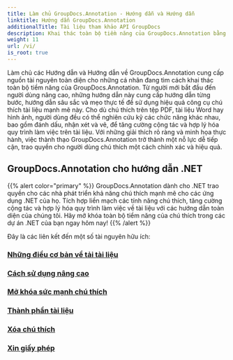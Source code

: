 ```yaml
---
title: Làm chủ GroupDocs.Annotation - Hướng dẫn và Hướng dẫn
linktitle: Hướng dẫn GroupDocs.Annotation
additionalTitle: Tài liệu tham khảo API GroupDocs
description: Khai thác toàn bộ tiềm năng của GroupDocs.Annotation bằng các hướng dẫn của chúng tôi. Tăng cường cộng tác và hợp lý hóa quy trình làm việc với các hướng dẫn và mẹo toàn diện.
weight: 11
url: /vi/
is_root: true
---
```


Làm chủ các Hướng dẫn và Hướng dẫn về GroupDocs.Annotation cung cấp nguồn tài nguyên toàn diện cho những cá nhân đang tìm cách khai thác toàn bộ tiềm năng của GroupDocs.Annotation. Từ người mới bắt đầu đến người dùng nâng cao, những hướng dẫn này cung cấp hướng dẫn từng bước, hướng dẫn sâu sắc và mẹo thực tế để sử dụng hiệu quả công cụ chú thích tài liệu mạnh mẽ này. Cho dù chú thích trên tệp PDF, tài liệu Word hay hình ảnh, người dùng đều có thể nghiên cứu kỹ các chức năng khác nhau, bao gồm đánh dấu, nhận xét và vẽ, để tăng cường cộng tác và hợp lý hóa quy trình làm việc trên tài liệu. Với những giải thích rõ ràng và minh họa thực hành, việc thành thạo GroupDocs.Annotation trở thành một nỗ lực dễ tiếp cận, trao quyền cho người dùng chú thích một cách chính xác và hiệu quả.

## GroupDocs.Annotation cho hướng dẫn .NET
{{% alert color="primary" %}}
GroupDocs.Annotation dành cho .NET trao quyền cho các nhà phát triển khả năng chú thích mạnh mẽ cho các ứng dụng .NET của họ. Tích hợp liền mạch các tính năng chú thích, tăng cường cộng tác và hợp lý hóa quy trình làm việc về tài liệu với các hướng dẫn toàn diện của chúng tôi. Hãy mở khóa toàn bộ tiềm năng của chú thích trong các dự án .NET của bạn ngay hôm nay!
{{% /alert %}}

Đây là các liên kết đến một số tài nguyên hữu ích:
 
### [Những điều cơ bản về tải tài liệu](./net/document-loading-essentials/)
### [Cách sử dụng nâng cao](./net/advanced-usage/)
### [Mở khóa sức mạnh chú thích](./net/unlocking-annotation-power/)
### [Thành phần tài liệu](./net/document-components/)
### [Xóa chú thích](./net/removing-annotations/)
### [Xin giấy phép](./net/applying-licenses/)


